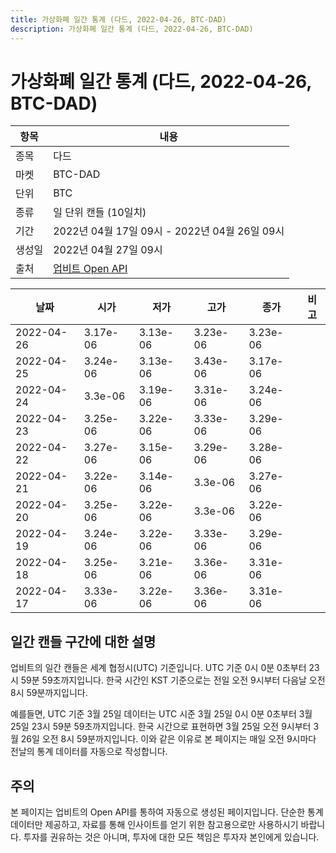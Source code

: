 ```yaml
---
title: 가상화폐 일간 통계 (다드, 2022-04-26, BTC-DAD)
description: 가상화폐 일간 통계 (다드, 2022-04-26, BTC-DAD)
---
```



가상화폐 일간 통계 (다드, 2022-04-26, BTC-DAD)
===

|항목|내용|
|--|--|
|종목|다드|
|마켓|BTC-DAD|
|단위|BTC|
|종류|일 단위 캔들 (10일치)|
|기간|2022년 04월 17일 09시 - 2022년 04월 26일 09시|
|생성일|2022년 04월 27일 09시|
|출처|[업비트 Open API](https://docs.upbit.com)|


|날짜|시가|저가|고가|종가|비고|
|--|--|--|--|--|--|
|2022-04-26|3.17e-06|3.13e-06|3.23e-06|3.23e-06|    |
|2022-04-25|3.24e-06|3.13e-06|3.43e-06|3.17e-06|    |
|2022-04-24|3.3e-06|3.19e-06|3.31e-06|3.24e-06|    |
|2022-04-23|3.25e-06|3.22e-06|3.33e-06|3.29e-06|    |
|2022-04-22|3.27e-06|3.15e-06|3.29e-06|3.28e-06|    |
|2022-04-21|3.22e-06|3.14e-06|3.3e-06|3.27e-06|    |
|2022-04-20|3.25e-06|3.22e-06|3.3e-06|3.22e-06|    |
|2022-04-19|3.24e-06|3.22e-06|3.33e-06|3.29e-06|    |
|2022-04-18|3.25e-06|3.21e-06|3.36e-06|3.31e-06|    |
|2022-04-17|3.33e-06|3.22e-06|3.36e-06|3.31e-06|    |


일간 캔들 구간에 대한 설명
---


업비트의 일간 캔들은 세계 협정시(UTC) 기준입니다. 
UTC 기준 0시 0분 0초부터 23시 59분 59초까지입니다. 
한국 시간인 KST 기준으로는 전일 오전 9시부터 다음날 오전 8시 59분까지입니다. 


예를들면, UTC 기준 3월 25일 데이터는 UTC 시준 3월 25일 0시 0분 0초부터 3월 25일 23시 59분 59초까지입니다. 
한국 시간으로 표현하면 3월 25일 오전 9시부터 3월 26일 오전 8시 59분까지입니다. 
이와 같은 이유로 본 페이지는 매일 오전 9시마다 전날의 통계 데이터를 자동으로 작성합니다. 


주의
---


본 페이지는 업비트의 Open API를 통하여 자동으로 생성된 페이지입니다. 
단순한 통계 데이터만 제공하고, 자료를 통해 인사이트를 얻기 위한 참고용으로만 사용하시기 바랍니다. 
투자를 권유하는 것은 아니며, 투자에 대한 모든 책임은 투자자 본인에게 있습니다. 

